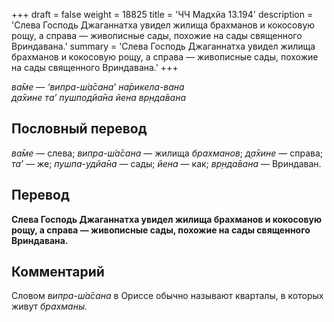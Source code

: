 +++
draft = false
weight = 18825
title = 'ЧЧ Мадхйа 13.194'
description = 'Слева Господь Джаганнатха увидел жилища брахманов и кокосовую рощу, а справа — живописные сады, похожие на сады священного Вриндавана.'
summary = 'Слева Господь Джаганнатха увидел жилища брахманов и кокосовую рощу, а справа — живописные сады, похожие на сады священного Вриндавана.'
+++

_ва̄ме — ‘випра-ш́а̄сана’ на̄рикела-вана  
д̣а̄хине та’ пушподйа̄на йена вр̣нда̄вана_

## Пословный перевод

_ва̄ме_ — слева; _випра_\-_ш́а̄сана_ — жилища _брахманов_; _д̣а̄хине_ — справа; _та’_ — же; _пушпа_\-_удйа̄на_ — сады; _йена_ — как; _вр̣нда̄вана_ — Вриндаван.

## Перевод

**Слева Господь Джаганнатха увидел жилища брахманов и кокосовую рощу, а справа — живописные сады, похожие на сады священного Вриндавана.**

## Комментарий

Словом _випра-ш́а̄сана_ в Ориссе обычно называют кварталы, в которых живут _брахманы._
